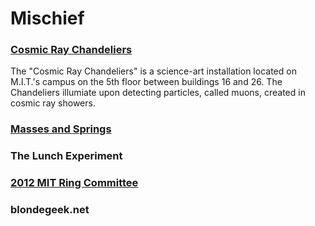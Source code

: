 # Mischief

### [Cosmic Ray Chandeliers](http://blondegeek.github.io/cosmicray)
The "Cosmic Ray Chandeliers" is a science-art installation located on M.I.T.'s campus on the 5th floor between buildings 16 and 26. The Chandeliers illumiate upon detecting particles, called muons, created in cosmic ray showers. 

### [Masses and Springs](https://blondegeek.github.io/masses_and_springs)

### The Lunch Experiment

### [2012 MIT Ring Committee](http://twentytwelve.mit.edu/ring/site/design)

### blondegeek.net
